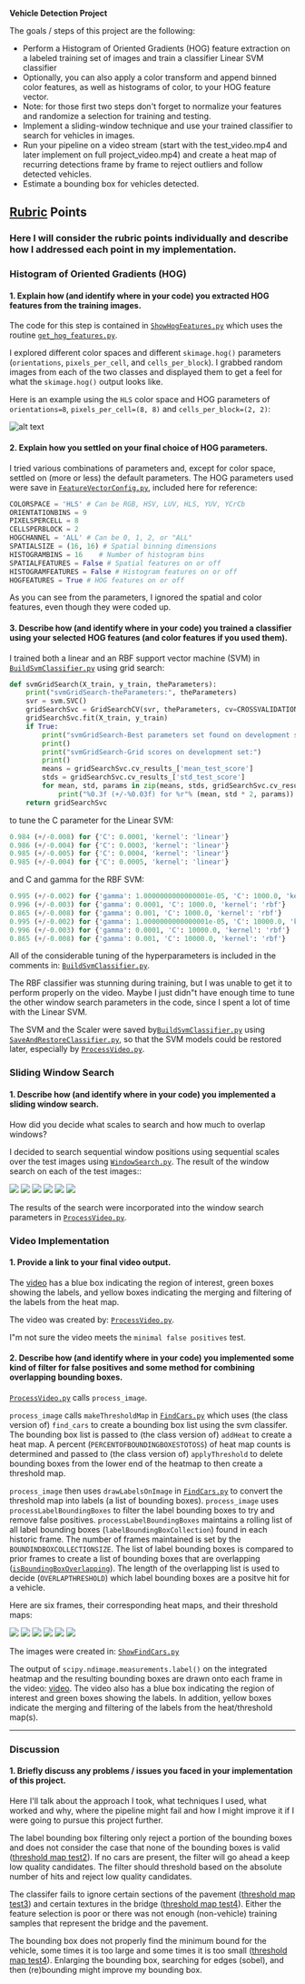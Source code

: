 <!---
##Writeup Template
###You can use this file as a template for your writeup if you want to submit it as a markdown file, but feel free to use some other method and submit a pdf if you prefer.

---
-->
**Vehicle Detection Project**

The goals / steps of this project are the following&#58; 

* Perform a Histogram of Oriented Gradients (HOG) feature extraction on a labeled training set of images and train a classifier Linear SVM classifier
* Optionally, you can also apply a color transform and append binned color features, as well as histograms of color, to your HOG feature vector. 
* Note: for those first two steps don't forget to normalize your features and randomize a selection for training and testing.
* Implement a sliding-window technique and use your trained classifier to search for vehicles in images.
* Run your pipeline on a video stream (start with the test_video.mp4 and later implement on full project_video.mp4) and create a heat map of recurring detections frame by frame to reject outliers and follow detected vehicles.
* Estimate a bounding box for vehicles detected.

<!---
[//]: # (Image References)
[image1]: ./examples/car_not_car.png
[image2]: ./examples/HOG_example.jpg
[image3]: ./examples/sliding_windows.jpg
[image4]: ./examples/sliding_window.jpg
[image5]: ./examples/bboxes_and_heat.png
[image6]: ./examples/labels_map.png
[image7]: ./examples/output_bboxes.png
[video1]: ./project_video.mp4
-->

## [Rubric](https://review.udacity.com/#!/rubrics/513/view) Points

### Here I will consider the rubric points individually and describe how I addressed each point in my implementation.  

<!---

---
###Writeup / README

####1. Provide a Writeup / README that includes all the rubric points and how you addressed each one.  You can submit your writeup as markdown or pdf.  [Here](https://github.com/udacity/CarND-Vehicle-Detection/blob/master/writeup_template.md) is a template writeup for this project you can use as a guide and a starting point.  

You're reading it!

-->

### Histogram of Oriented Gradients (HOG)

#### 1. Explain how (and identify where in your code) you extracted HOG features from the training images.

The code for this step is contained in [`ShowHogFeatures.py`](./ShowHogFeatures.py) which uses the routine
[`get_hog_features.py`](./HogFeatures.py).

<!---
I started by reading in all the `vehicle` and `non-vehicle` images.  Here is an example of one of each of the `vehicle` and `non-vehicle` classes&#58;

![alt text][image1]
{:height="36px" width="36px"}
-->

I explored different color spaces and different
`skimage.hog()` parameters (`orientations`, `pixels_per_cell`, and `cells_per_block`).
I grabbed random images from each of the two classes and displayed them to get a feel for what the `skimage.hog()` output looks like.

Here is an example using the `HLS` color space and
HOG parameters of `orientations=8`, `pixels_per_cell=(8, 8)` and `cells_per_block=(2, 2)`&#58; 

![alt text](./output_images/hogFeatures/HogFeatures.png)

#### 2. Explain how you settled on your final choice of HOG parameters.

I tried various combinations of parameters and, except for color space, settled on (more or less) the default parameters.
The HOG parameters used were save in [`FeatureVectorConfig.py`](./FeatureVectorConfig.py),
included here for reference:
```python
COLORSPACE = 'HLS' # Can be RGB, HSV, LUV, HLS, YUV, YCrCb
ORIENTATIONBINS = 9
PIXELSPERCELL = 8
CELLSPERBLOCK = 2
HOGCHANNEL = 'ALL' # Can be 0, 1, 2, or "ALL"
SPATIALSIZE = (16, 16) # Spatial binning dimensions
HISTOGRAMBINS = 16    # Number of histogram bins
SPATIALFEATURES = False # Spatial features on or off
HISTOGRAMFEATURES = False # Histogram features on or off
HOGFEATURES = True # HOG features on or off
```
As you can see from the parameters, I ignored the spatial and color features, even though they were coded up.

#### 3. Describe how (and identify where in your code) you trained a classifier using your selected HOG features (and color features if you used them).

I trained both a linear and an RBF support vector machine (SVM) in
[`BuildSvmClassifier.py`](./BuildSvmClassifier.py) using grid search&#58; 
```python
def svmGridSearch(X_train, y_train, theParameters):
    print("svmGridSearch-theParameters:", theParameters)
    svr = svm.SVC()
    gridSearchSvc = GridSearchCV(svr, theParameters, cv=CROSSVALIDATION)
    gridSearchSvc.fit(X_train, y_train)
    if True:
        print("svmGridSearch-Best parameters set found on development set:", gridSearchSvc.best_params_, ", best score:", gridSearchSvc.best_score_)
        print()
        print("svmGridSearch-Grid scores on development set:")
        print()
        means = gridSearchSvc.cv_results_['mean_test_score']
        stds = gridSearchSvc.cv_results_['std_test_score']
        for mean, std, params in zip(means, stds, gridSearchSvc.cv_results_['params']):
            print("%0.3f (+/-%0.03f) for %r"% (mean, std * 2, params))
    return gridSearchSvc
```
to tune the C parameter for the Linear SVM&#58; 
```python
0.984 (+/-0.008) for {'C': 0.0001, 'kernel': 'linear'}
0.986 (+/-0.004) for {'C': 0.0003, 'kernel': 'linear'}
0.985 (+/-0.005) for {'C': 0.0004, 'kernel': 'linear'}
0.985 (+/-0.004) for {'C': 0.0005, 'kernel': 'linear'}
```
and C and gamma for the RBF SVM&#58; 
```python
0.995 (+/-0.002) for {'gamma': 1.0000000000000001e-05, 'C': 1000.0, 'kernel': 'rbf'}
0.996 (+/-0.003) for {'gamma': 0.0001, 'C': 1000.0, 'kernel': 'rbf'}
0.865 (+/-0.008) for {'gamma': 0.001, 'C': 1000.0, 'kernel': 'rbf'}
0.995 (+/-0.002) for {'gamma': 1.0000000000000001e-05, 'C': 10000.0, 'kernel': 'rbf'}
0.996 (+/-0.003) for {'gamma': 0.0001, 'C': 10000.0, 'kernel': 'rbf'}
0.865 (+/-0.008) for {'gamma': 0.001, 'C': 10000.0, 'kernel': 'rbf'}
```
All of the considerable tuning of the hyperparameters is included in the comments in&#58; 
[`BuildSvmClassifier.py`](./BuildSvmClassifier.py).

The RBF classifier was stunning during training, but I was unable to get it to perform
properly on the video. Maybe I just didn&quot;t have enough time to tune the other window search parameters
in the code, since I spent a lot of time with the Linear SVM.

The SVM and the Scaler were saved by[`BuildSvmClassifier.py`](./BuildSvmClassifier.py)
using [`SaveAndRestoreClassifier.py`](./SaveAndRestoreClassifier.py),
so that the SVM models could be restored later, especially by [`ProcessVideo.py`](./ProcessVideo.py).

### Sliding Window Search

#### 1. Describe how (and identify where in your code) you implemented a sliding window search.
How did you decide what scales to search and how much to overlap windows?

I decided to search sequential window positions using sequential scales over
the test images using [`WindowSearch.py`](./WindowSearch.py).
The result of the window search on each of the test images:&#58;

![](./output_images/slideWindows/test1.jpg)
![](./output_images/slideWindows/test2.jpg)
![](./output_images/slideWindows/test3.jpg)
![](./output_images/slideWindows/test4.jpg)
![](./output_images/slideWindows/test5.jpg)
![](./output_images/slideWindows/test6.jpg)

The results of the search were incorporated into the window search parameters in [`ProcessVideo.py`](./ProcessVideo.py).

<!---

####2. Show some examples of test images to demonstrate how your pipeline is working.  What did you do to optimize the performance of your classifier?

Ultimately I searched on two scales using YCrCb 3-channel HOG features plus spatially binned color
and histograms of color in the feature vector, which provided a nice result.
Here are some example images:

![alt text][image4]
---
-->

### Video Implementation

#### 1. Provide a link to your final video output.

<!---

Your pipeline should perform reasonably well on the entire project video
(somewhat wobbly or unstable bounding boxes are ok as long as
you are identifying the vehicles most of the time with minimal false positives.)

-->

The
[video](http://www.autohandle.com/video/VehicleDetection.mp4)
has a blue box indicating the region of interest, green boxes showing the labels,
and yellow boxes indicating the merging and filtering of the labels from the heat map.

The video was created by:
[`ProcessVideo.py`](./ProcessVideo.py).


I&quot;m not sure the video meets the `minimal false positives` test.
                                                                                                       
#### 2. Describe how (and identify where in your code) you implemented some kind of filter for false positives and some method for combining overlapping bounding boxes.


[`ProcessVideo.py`](./ProcessVideo.py)
calls `process_image`.

`process_image` calls `makeThresholdMap` in
[`FindCars.py`](./FindCars.py) which uses (the class version of) `find_cars`
to create a bounding box list using the svm classifer. The bounding box list is passed to
(the class version of) `addHeat` to create a heat map. A percent (`PERCENTOFBOUNDINGBOXESTOTOSS`)
of heat map counts is determined and passed to (the class version of) `applyThreshold` to
delete bounding boxes from the lower end of the heatmap to then create a threshold map.

`process_image` then uses `drawLabelsOnImage` in
[`FindCars.py`](./FindCars.py) to convert the threshold map into labels (a list of bounding boxes).
`process_image` uses `processLabelBoundingBoxes` to filter the label bounding boxes to try and remove false positives.
`processLabelBoundingBoxes` maintains a rolling list of all label bounding boxes (`labelBoundingBoxCollection`)
found in each historic frame. The number of frames maintained is set by the `BOUNDINDBOXCOLLECTIONSIZE`.
The list of label bounding boxes is compared to prior frames to create a list of bounding boxes that
are overlapping ([`isBoundingBoxOverlapping`](./FindCars.py)).
The length of the overlapping list is used to decide (`OVERLAPTHRESHOLD`) which label bounding boxes
are a positve hit for a vehicle.

<!---

I recorded the positions of positive detections in each frame of the video.
From the positive detections I created a heatmap and then thresholded that map to identify vehicle positions.
I then used `scipy.ndimage.measurements.label()` to identify individual blobs in the heatmap.
I then assumed each blob corresponded to a vehicle.
I constructed bounding boxes to cover the area of each blob detected.  

Here&quot;s an example result showing the heatmap from a series of frames of video,
the result of `scipy.ndimage.measurements.label()`
and the bounding boxes then overlaid on the last frame of video:
-->

Here are six frames, their corresponding heat maps, and their threshold maps&#58;

![](./output_images/threshold/test1.jpg)
![](./output_images/threshold/test2.jpg)
![](./output_images/threshold/test3.jpg)
![](./output_images/threshold/test4.jpg)
![](./output_images/threshold/test5.jpg)
![](./output_images/threshold/test6.jpg)

The images were created in:
[`ShowFindCars.py`](./ShowFindCars.py)

The output of `scipy.ndimage.measurements.label()` on the integrated heatmap
and the resulting bounding boxes are drawn onto each frame in the video&#58;
[video](http://www.autohandle.com/video/VehicleDetection.mp4). The video also has a blue box
indicating the region of interest and green boxes showing the labels.
In addition, yellow boxes indicate the merging and filtering of the labels from the heat/threshold map(s).

---

### Discussion

#### 1. Briefly discuss any problems / issues you faced in your implementation of this project.
<!---
Where will your pipeline likely fail?
What could you do to make it more robust?
-->

Here I'll talk about the approach I took, what techniques I used, what worked and why, where the pipeline might fail and how I might improve it if I were going to pursue this project further.

The label bounding box filtering only reject a portion of the bounding boxes
and does not consider the case that none of the bounding boxes is valid ([threshold map test2](./output_images/threshold/test2.jpg)).
If no cars are present, the filter will go ahead a keep low quality candidates.
The filter should threshold based on the absolute number of hits and reject low quality candidates.

The classifer fails to ignore certain sections of the pavement ([threshold map test3](./output_images/threshold/test3.jpg)) and certain textures in the bridge ([threshold map test4](./output_images/threshold/test4.jpg)).
Either the feature selection is poor or there was not enough (non-vehicle) training samples
that represent the bridge and the pavement.

The bounding box does not properly find the minimum bound for the vehicle,
some times it is too large and some times it is too small ([threshold map test4](./output_images/threshold/test4.jpg)).
Enlarging the bounding box, searching for edges (sobel), and then (re)bounding
might improve my bounding box.
